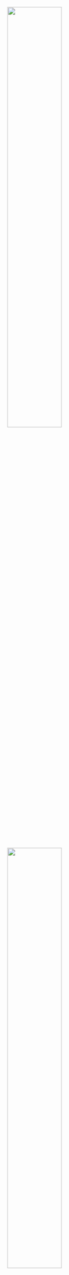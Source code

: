 <p align="center">
    <img src="https://github.com/EstrellaXD/Auto_Bangumi/blob/main/image/auto_bangumi_v2.png#gh-light-mode-only" width=50%/>
    <img src="https://github.com/EstrellaXD/Auto_Bangumi/blob/main/image/auto_bangumi_icon_v2-dark.png#gh-dark-mode-only" width=50%/>
</p>
<p align="center">
    <img title="docker build version" src="https://img.shields.io/docker/v/estrellaxd/auto_bangumi" alt="">
    <img title="release date" src="https://img.shields.io/github/release-date/estrellaxd/auto_bangumi" alt="">
    <img title="docker pull" src="https://img.shields.io/docker/pulls/estrellaxd/auto_bangumi" alt="">
    <img title="python version" src="https://img.shields.io/badge/python-3.10-blue" alt="">
    <img title="platform arch" src="https://img.shields.io/badge/arch-%20AMD64%20%2F%20ARM64-lightgrey" alt="">
</p>


# 项目说明
<p align="center">
    <img title="mikan project" src="https://mikanani.me/images/mikan-pic.png" alt="" width="10%">
    <img title="qbittorrent" src="https://upload.wikimedia.org/wikipedia/commons/thumb/6/66/New_qBittorrent_Logo.svg/600px-New_qBittorrent_Logo.svg.png" width="10%">
</p>

本项目是基于 [Mikan Project](https://mikanani.me)、[qBittorrent](https://qbittorrent.org) 的全自动追番整理下载工具。只需要在 [Mikan Project](https://mikanani.me) 上订阅番剧，就可以全自动追番。并且整理完成的名称和目录可以直接被 [Plex]()、[Jellyfin]() 等媒体库软件识别，无需二次刮削。

基于 [infuse](https://firecore.com/infuse) 与 [Plex](https://plex.tv) 的效果如下：

<img title="plex" src="https://github.com/EstrellaXD/Auto_Bangumi/blob/main/image/截屏2022-05-23%2020.47.39.png" alt="" width=50%><img title="infuse" src="https://github.com/EstrellaXD/Auto_Bangumi/blob/main/image/截屏2022-05-23%2020.48.02.png" alt="" width=50%>

## AutoBangumi 好在哪

- 只需单次配置
- 修改文件名但是不破坏作种
- 傻瓜式文件整理


## 相关文档和群组

- [AutoBangumi V2 简易说明](https://www.craft.do/s/4viN6M3tBqigLp)
- [常见 bug 和解决方法](https://github.com/EstrellaXD/Auto_Bangumi/blob/main/DOC/常见错误解决.md)
- 更新推送：[Telegram Channel](https://t.me/autobangumi_update)
- Bug 反馈群：[Telegram](https://t.me/+yNisOnDGaX5jMTM9)

# 部署说明
1. 安装 qBittorrent:
    
2. 用 Docker 部署 `AutoBangumi` :

最简部署方法
```dash
docker run -d \
  --name=AutoBangumi \
  -e DOWNLOAD_PATH=/path/downloads \
  -e RSS=<YOUR_RSS_ADDRESS> \
  --network=host \
  --dns=8.8.8.8 \
  --restart unless-stopped \
  estrellaxd/auto_bangumi:latest
```
**进阶部署:**

Docker-Compose

```yaml
version: '3.3'
services:
    auto_bangumi:
        container_name: AutoBangumi
        environment:
            - TZ=Asia/Shanghai
            - TIME=1800
            - HOST=localhost:8080
            - USER=admin
            - PASSWORD=adminadmin
            - METHOD=pn
            - GROUP_TAG=True
            - NOT_CONTAIN=720
            - DOWNLOAD_PATH=/path/downloads
            - RSS=YOUR_RSS_ADDRESS
        network_mode: host
        dns:
            - 8.8.8.8
            - 223.5.5.5
        restart: unless-stopped
        image: estrellaxd/auto_bangumi:latest
```

Docker-cli

```dash
docker run -d \
  --name=AutoBangumi \
  -e TZ=Asia/Shanghai \ #optional
  -e TIME=1800 \ #optional
  -e HOST=localhost:8080 \ #optional
  -e USER=admin \ #optional
  -e PASSWORD=adminadmin \ #optional
  -e METHOD=pn \ #optional
  -e GROUP_TAG=True \ #optional
  -e DOWNLOAD_PATH=/path/downloads \
  -e NOT_COTAIN=720
  -e RSS=<YOUR_RSS_ADDRESS> \
  --network=host \
  --dns=8.8.8.8 \
  --restart unless-stopped \
  estrellaxd/auto_bangumi:latest
```
### 参数说明

| 环境变量            | 作用                  | 参数               |
| --------------- |---------------------|------------------|
| `TZ`            | 时区                  | `Asia/Shanghai`  |
| `TIME`          | 间隔时间                | `1800`           |
| `HOST`          | qBittorrent 的地址和端口号 | `localhost:8080` |
| `USER`          | qBittorrent 的用户名    | `admin`          |
| `PASSWORD`      | qBittorrent 的密码     | `adminadmin`     |
| `METHOD`        | 重命名方法               | `pn`             |
| `GROUP_TAG`     | 是否在下载规则中添加组名        | `False`          |
| `NOT_CONTAIN` | 正则表达式过滤器            | `720`            |
| `DOWNLOAD_PATH` | qBittorrent 中的下载路径  | 必填项              |
| `RSS`           | RSS 订阅地址            | 必填项              |

- `TIME` : 程序运行的间隔时间，默认为 `1800` 也就是 30 分钟，如果更新时间要求比较高可以适当降低该值。
- `HOST`, `USER`, `PASSWORD`: qBittorrent 的地址，用户名，密码。
- `METHOD`: 重命名规则
  - `pn`: Pure Name 模式，去掉所有字幕组以及番剧额外信息，只保留名称、季度和集数。
  - `normal`: 正常模式，仅重命名会影响搜刮的非正常字符。
- `GROUP_TAG`: 开启后自动在自动下载规则中创建组名，方便管理。
- `DOWNLOAD_PATH`: qBittorrent 的下载地址。
- `RSS`: Mikan Project 的个人 RSS 订阅链接
- `NOT_CONTAIN`: 可以自行添加过滤的正则表达式

3. 检查 Docker 运行日志，出现：

```other
[2022-05-20 12:47:47]  RSS Already exists.
[2022-05-20 12:47:47]  add Summer Time Rendering 
[2022-05-20 12:47:47]  add Paripi Koumei 
[2022-05-20 12:47:47]  add Tomodachi Game 
[2022-05-20 12:47:47]  add Tate no Yuusha no Nariagari S02
[2022-05-20 12:47:47]  add Shijou Saikyou no Daimaou 
[2022-05-20 12:47:47]  add Yuusha, Yamemasu 
[2022-05-20 12:47:47]  add Aharen-san wa Hakarenai 
[2022-05-20 12:47:47]  add Kawaii dake ja Nai Shikimori-san 
[2022-05-20 12:47:47]  add Kakkou no Iinazuke 
[2022-05-20 12:47:47]  add SPYxFAMILY 
[2022-05-20 12:47:47]  add Love Live S02
[2022-05-20 12:47:47]  add BUILD-DIVIDE 
[2022-05-20 12:47:47]  add Machikado Mazoku:-choume 
[2022-05-20 12:47:47]  add CUE! 
[2022-05-20 12:47:47]  add Kaguya-sama wa Kokurasetai S03
[2022-05-20 12:47:47]  add Shokei Shoujo no Virgin Road 
[2022-05-20 12:47:47]  add Kakkou no Iikagen 
[2022-05-20 12:47:47]  Start adding rules.
[2022-05-20 12:47:47]  Finished.
[2022-05-20 12:47:47]  已完成对0个文件的检查
[2022-05-20 12:47:47]  已对其中0个文件进行重命名
[2022-05-20 12:47:47]  完成
```

说明运行成功。之后可以检查 qb 中是否建立自动下载规则。

4. 安装媒体库软件

## Roadmap

***开发中的功能：***
- RSS 解析器：AutoBangumi 可以自行解析分析种子无需依赖下载器。
- Transmission & Aria2 的支持。
- 遗漏番剧下载：中间开始追番可以补全之前的剧集。

***计划开发的功能：***
- Web UI
- 更为智能细致的分类预设。

# 声明
本项目的自动改名规则根据 [miracleyoo/anime_renamer](https://github.com/miracleyoo/anime_renamer) 项目
